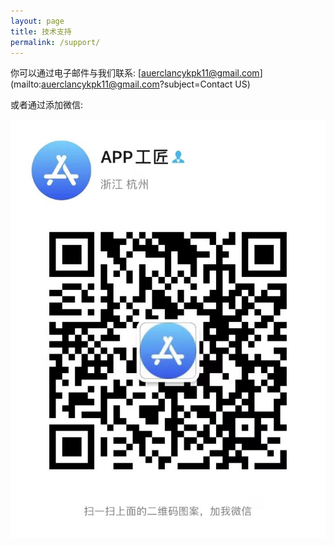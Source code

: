 ```yaml
---
layout: page
title: 技术支持
permalink: /support/
---
```


你可以通过电子邮件与我们联系:
[auerclancykpk11@gmail.com](mailto:auerclancykpk11@gmail.com?subject=Contact US)

或者通过添加微信:

![微信](/assets/images/qrcode.jpg)
